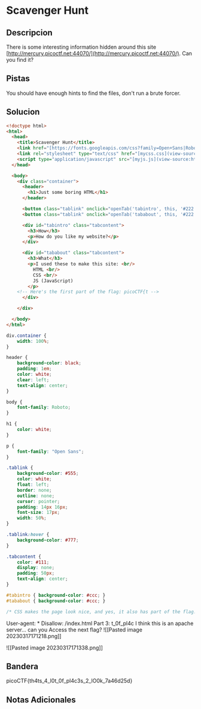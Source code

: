 # Scavenger Hunt

## Descripcion
There is some interesting information hidden around this site [http://mercury.picoctf.net:44070/](http://mercury.picoctf.net:44070/). Can you find it?

## Pistas
You should have enough hints to find the files, don't run a brute forcer.

## Solucion 
```html
<!doctype html>
<html>
  <head>
    <title>Scavenger Hunt</title>
    <link href="[https://fonts.googleapis.com/css?family=Open+Sans|Roboto](view-source:https://fonts.googleapis.com/css?family=Open+Sans|Roboto)" rel="stylesheet">
    <link rel="stylesheet" type="text/css" href="[mycss.css](view-source:http://mercury.picoctf.net:44070/mycss.css)">
    <script type="application/javascript" src="[myjs.js](view-source:http://mercury.picoctf.net:44070/myjs.js)"></script>
  </head>

  <body>
    <div class="container">
      <header>
		<h1>Just some boring HTML</h1>
      </header>

      <button class="tablink" onclick="openTab('tabintro', this, '#222')" id="defaultOpen">How</button>
      <button class="tablink" onclick="openTab('tababout', this, '#222')">What</button>

      <div id="tabintro" class="tabcontent">
		<h3>How</h3>
		<p>How do you like my website?</p>
      </div>

      <div id="tababout" class="tabcontent">
		<h3>What</h3>
		<p>I used these to make this site: <br/>
		  HTML <br/>
		  CSS <br/>
		  JS (JavaScript)
		</p>
	<!-- Here's the first part of the flag: picoCTF{t -->
      </div>

    </div>

  </body>
</html>
```

```css
div.container {
    width: 100%;
}

header {
    background-color: black;
    padding: 1em;
    color: white;
    clear: left;
    text-align: center;
}

body {
    font-family: Roboto;
}

h1 {
    color: white;
}

p {
    font-family: "Open Sans";
}

.tablink {
    background-color: #555;
    color: white;
    float: left;
    border: none;
    outline: none;
    cursor: pointer;
    padding: 14px 16px;
    font-size: 17px;
    width: 50%;
}

.tablink:hover {
    background-color: #777;
}

.tabcontent {
    color: #111;
    display: none;
    padding: 50px;
    text-align: center;
}

#tabintro { background-color: #ccc; }
#tababout { background-color: #ccc; }

/* CSS makes the page look nice, and yes, it also has part of the flag. Here's part 2: h4ts_4_l0 */
```

User-agent: *
Disallow: /index.html
 Part 3: t_0f_pl4c
 I think this is an apache server... can you Access the next flag?
![[Pasted image 20230317171218.png]]

![[Pasted image 20230317171338.png]]
## Bandera
picoCTF{th4ts_4_l0t_0f_pl4c3s_2_lO0k_7a46d25d}

## Notas Adicionales 

